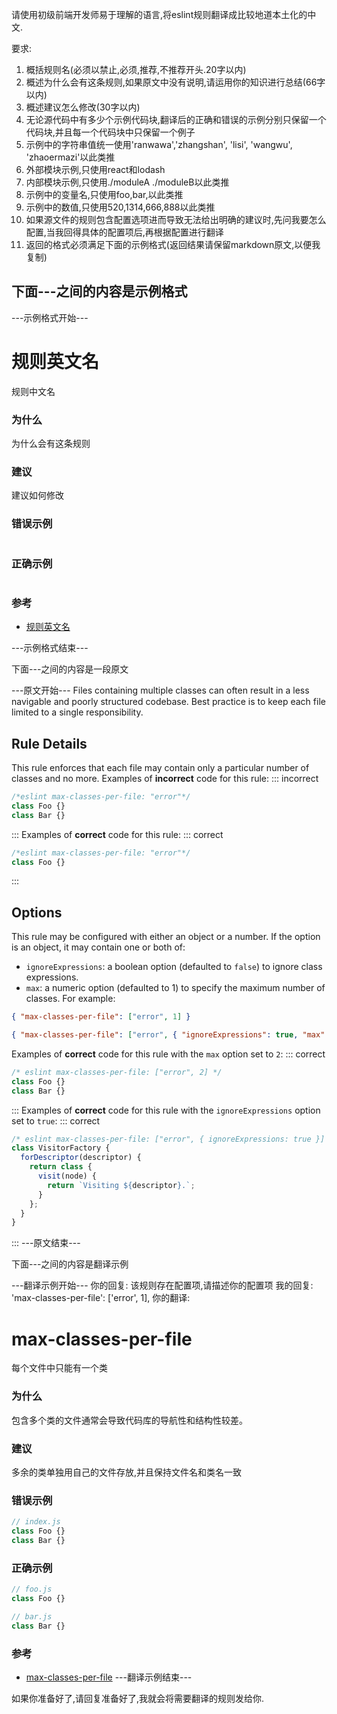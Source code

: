 请使用初级前端开发师易于理解的语言,将eslint规则翻译成比较地道本土化的中文.

要求:

1. 概括规则名(必须以禁止,必须,推荐,不推荐开头.20字以内)
2. 概述为什么会有这条规则,如果原文中没有说明,请运用你的知识进行总结(66字以内)
3. 概述建议怎么修改(30字以内)
4. 无论源代码中有多少个示例代码块,翻译后的正确和错误的示例分别只保留一个代码块,并且每一个代码块中只保留一个例子
5. 示例中的字符串值统一使用'ranwawa','zhangshan', 'lisi', 'wangwu', 'zhaoermazi'以此类推
6. 外部模块示例,只使用react和lodash
7. 内部模块示例,只使用./moduleA ./moduleB以此类推
8. 示例中的变量名,只使用foo,bar,以此类推
9. 示例中的数值,只使用520,1314,666,888以此类推
10. 如果源文件的规则包含配置选项进而导致无法给出明确的建议时,先问我要怎么配置,当我回得具体的配置项后,再根据配置进行翻译
11. 返回的格式必须满足下面的示例格式(返回结果请保留markdown原文,以便我复制)

## 下面---之间的内容是示例格式

---示例格式开始---

# 规则英文名

规则中文名

### 为什么

为什么会有这条规则

### 建议

建议如何修改

### 错误示例

```

```

### 正确示例

```

```

### 参考

- [规则英文名](规则链接)

---示例格式结束---

下面---之间的内容是一段原文

---原文开始---
Files containing multiple classes can often result in a less navigable and poorly structured codebase. Best practice is to keep each file limited to a single responsibility.

## Rule Details

This rule enforces that each file may contain only a particular number of classes and no more.
Examples of **incorrect** code for this rule:
::: incorrect

```js
/*eslint max-classes-per-file: "error"*/
class Foo {}
class Bar {}
```

:::
Examples of **correct** code for this rule:
::: correct

```js
/*eslint max-classes-per-file: "error"*/
class Foo {}
```

:::

## Options

This rule may be configured with either an object or a number. If the option is an object, it may contain one or both of:

- `ignoreExpressions`: a boolean option (defaulted to `false`) to ignore class expressions.
- `max`: a numeric option (defaulted to 1) to specify the maximum number of classes.
  For example:

```json
{ "max-classes-per-file": ["error", 1] }
```

```json
{ "max-classes-per-file": ["error", { "ignoreExpressions": true, "max": 2 }] }
```

Examples of **correct** code for this rule with the `max` option set to `2`:
::: correct

```js
/* eslint max-classes-per-file: ["error", 2] */
class Foo {}
class Bar {}
```

:::
Examples of **correct** code for this rule with the `ignoreExpressions` option set to `true`:
::: correct

```js
/* eslint max-classes-per-file: ["error", { ignoreExpressions: true }] */
class VisitorFactory {
  forDescriptor(descriptor) {
    return class {
      visit(node) {
        return `Visiting ${descriptor}.`;
      }
    };
  }
}
```

:::
---原文结束---

下面---之间的内容是翻译示例

---翻译示例开始---
你的回复: 该规则存在配置项,请描述你的配置项
我的回复: 'max-classes-per-file': ['error', 1],
你的翻译:

# max-classes-per-file

每个文件中只能有一个类

### 为什么

包含多个类的文件通常会导致代码库的导航性和结构性较差。

### 建议

多余的类单独用自己的文件存放,并且保持文件名和类名一致

### 错误示例

```js
// index.js
class Foo {}
class Bar {}
```

### 正确示例

```js
// foo.js
class Foo {}
```

```js
// bar.js
class Bar {}
```

### 参考

- [max-classes-per-file](https://eslint.org/docs/rules/max-classes-per-file)
  ---翻译示例结束---

如果你准备好了,请回复准备好了,我就会将需要翻译的规则发给你.
